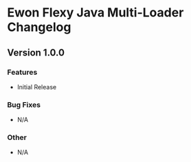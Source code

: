 # Ewon Flexy Java Multi-Loader Changelog

## Version 1.0.0
### Features
- Initial Release
### Bug Fixes
- N/A
### Other
- N/A
